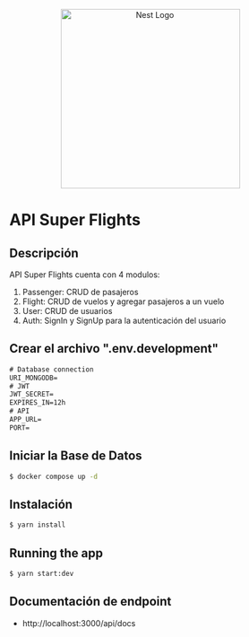 <p align="center">
  <a href="http://nestjs.com/" target="blank"><img src="https://nestjs.com/img/logo_text.svg" width="320" alt="Nest Logo" /></a>
</p>

# API Super Flights

## Descripción

API Super Flights cuenta con 4 modulos:
  1. Passenger: CRUD de pasajeros
  2. Flight: CRUD de vuelos y agregar pasajeros a un vuelo
  3. User: CRUD de usuarios
  4. Auth: SignIn y SignUp para la autenticación del usuario

## Crear el archivo ".env.development"

```txt
# Database connection
URI_MONGODB=
# JWT
JWT_SECRET=
EXPIRES_IN=12h
# API
APP_URL=
PORT=
```

## Iniciar la Base de Datos

```bash
$ docker compose up -d
```

## Instalación

```bash
$ yarn install
```

## Running the app

```bash
$ yarn start:dev
```
## Documentación de endpoint

- http://localhost:3000/api/docs
